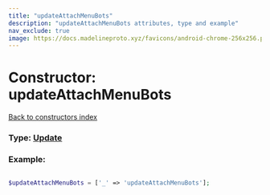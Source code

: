 ```yaml
---
title: "updateAttachMenuBots"
description: "updateAttachMenuBots attributes, type and example"
nav_exclude: true
image: https://docs.madelineproto.xyz/favicons/android-chrome-256x256.png
---
```

# Constructor: updateAttachMenuBots  
[Back to constructors index](/API_docs/constructors/index.html)






### Type: [Update](/API_docs/types/Update.html)


### Example:

```php

$updateAttachMenuBots = ['_' => 'updateAttachMenuBots'];
```  
